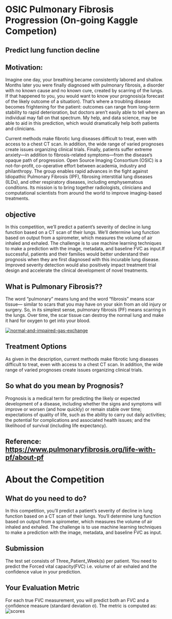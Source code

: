 # OSIC Pulmonary Fibrosis Progression (On-going Kaggle Competion)
## Predict lung function decline

## Motivation:
Imagine one day, your breathing became consistently labored and shallow. Months later you were finally diagnosed with pulmonary fibrosis, a disorder with no known cause and 
no known cure, created by scarring of the lungs. If that happened to you, you would want to know your prognosis(a forecast of the likely outcome of a situation). That’s where a 
troubling disease becomes frightening for the patient: outcomes can range from long-term stability to rapid deterioration, but doctors aren’t easily able to tell where an 
individual may fall on that spectrum. My help, and data science, may be able to aid in this prediction, which would dramatically help both patients and clinicians.

Current methods make fibrotic lung diseases difficult to treat, even with access to a chest CT scan. In addition, the wide range of varied prognoses create issues organizing 
clinical trials. Finally, patients suffer extreme anxiety—in addition to fibrosis-related symptoms—from the disease’s opaque path of progression. Open Source Imaging Consortium 
(OSIC) is a not-for-profit, co-operative effort between academia, industry and philanthropy. The group enables rapid advances in the fight against Idiopathic Pulmonary 
Fibrosis (IPF), fibrosing interstitial lung diseases (ILDs), and other respiratory diseases, including emphysematous conditions. Its mission is to bring together radiologists, 
clinicians and computational scientists from around the world to improve imaging-based treatments.

## objective
In this competition, we’ll predict a patient’s severity of decline in lung function based on a CT scan of their lungs. We’ll determine lung function based on output from a 
spirometer, which measures the volume of air inhaled and exhaled. The challenge is to use machine learning techniques to make a prediction with the image, metadata, 
and baseline FVC as input.If successful, patients and their families would better understand their prognosis when they are first diagnosed with this incurable lung disease. 
Improved severity detection would also positively impact treatment trial design and accelerate the clinical development of novel treatments.

## What is Pulmonary Fibrosis??
The word “pulmonary” means lung and the word “fibrosis” means scar tissue— similar to scars that you may have on your skin from an old injury or surgery. So, in its simplest 
sense, pulmonary fibrosis (PF) means scarring in the lungs. Over time, the scar tissue can destroy the normal lung and make it hard for oxygen to get into your blood.

[![normal-and-impaired-gas-exchange](https://user-images.githubusercontent.com/39052765/88479760-1e9ac380-cf6f-11ea-9101-2bc73422b3bb.png)](url)

## Treatment Options
As given in the description, current methods make fibrotic lung diseases difficult to treat, even with access to a chest CT scan. In addition, the wide range of varied prognoses
create issues organizing clinical trials.

## So what do you mean by Prognosis?
Prognosis is a medical term for predicting the likely or expected development of a disease, including whether the signs and symptoms will improve or worsen (and how quickly) or
remain stable over time; expectations of quality of life, such as the ability to carry out daily activities; the potential for complications and associated health issues; and the likelihood of survival (including life expectancy).

## Reference: https://www.pulmonaryfibrosis.org/life-with-pf/about-pf

# About the Competition
## What do you need to do?
In this competition, you’ll predict a patient’s severity of decline in lung function based on a CT scan of their lungs. You’ll determine lung function based on output from a
spirometer, which measures the volume of air inhaled and exhaled. The challenge is to use machine learning techniques to make a prediction with the image, metadata, and baseline FVC as input.

## Submission
The test set consists of Three_Patient_Week(s) per patient. You need to predict the Forced vital capacity(FVC) i.e. volume of air exhaled and the confidence value in your prediction.

## Your Evaluation Metric
For each true FVC measurement, you will predict both an FVC and a confidence measure (standard deviation σ). The metric is computed as:
![scores](https://user-images.githubusercontent.com/39052765/88480298-e5fce900-cf72-11ea-8d78-bcf5cbd03c19.jpg)



